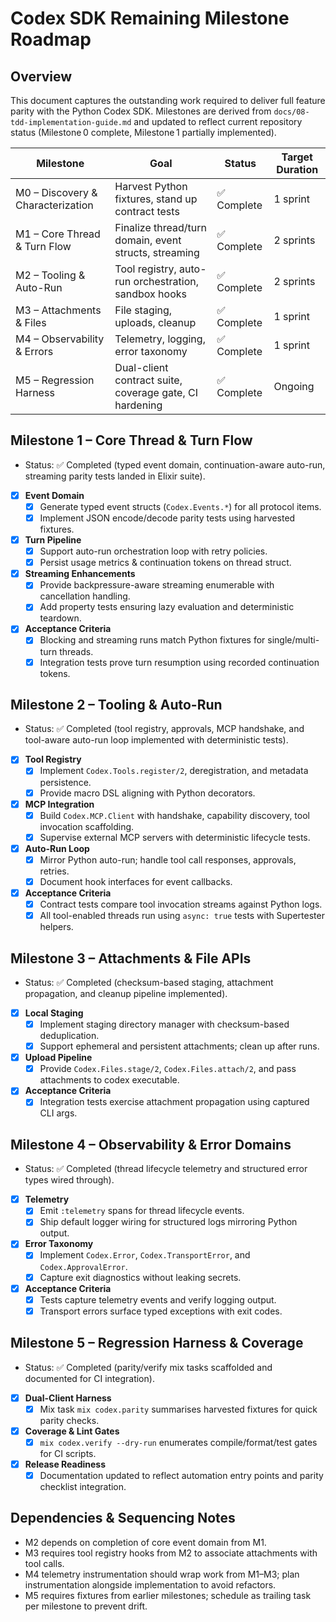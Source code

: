 # Codex SDK Remaining Milestone Roadmap

## Overview
This document captures the outstanding work required to deliver full feature parity with the Python Codex SDK. Milestones are derived from `docs/08-tdd-implementation-guide.md` and updated to reflect current repository status (Milestone 0 complete, Milestone 1 partially implemented).

| Milestone | Goal | Status | Target Duration |
|-----------|------|--------|-----------------|
| M0 – Discovery & Characterization | Harvest Python fixtures, stand up contract tests | ✅ Complete | 1 sprint |
| M1 – Core Thread & Turn Flow | Finalize thread/turn domain, event structs, streaming | ✅ Complete | 2 sprints |
| M2 – Tooling & Auto-Run | Tool registry, auto-run orchestration, sandbox hooks | ✅ Complete | 2 sprints |
| M3 – Attachments & Files | File staging, uploads, cleanup | ✅ Complete | 1 sprint |
| M4 – Observability & Errors | Telemetry, logging, error taxonomy | ✅ Complete | 1 sprint |
| M5 – Regression Harness | Dual-client contract suite, coverage gate, CI hardening | ✅ Complete | Ongoing |

## Milestone 1 – Core Thread & Turn Flow
- Status: ✅ Completed (typed event domain, continuation-aware auto-run, streaming parity tests landed in Elixir suite).
- [x] **Event Domain**
  - [x] Generate typed event structs (`Codex.Events.*`) for all protocol items.
  - [x] Implement JSON encode/decode parity tests using harvested fixtures.
- [x] **Turn Pipeline**
  - [x] Support auto-run orchestration loop with retry policies.
  - [x] Persist usage metrics & continuation tokens on thread struct.
- [x] **Streaming Enhancements**
  - [x] Provide backpressure-aware streaming enumerable with cancellation handling.
  - [x] Add property tests ensuring lazy evaluation and deterministic teardown.
- [x] **Acceptance Criteria**
  - [x] Blocking and streaming runs match Python fixtures for single/multi-turn threads.
  - [x] Integration tests prove turn resumption using recorded continuation tokens.

## Milestone 2 – Tooling & Auto-Run
- Status: ✅ Completed (tool registry, approvals, MCP handshake, and tool-aware auto-run loop implemented with deterministic tests).
- [x] **Tool Registry**
  - [x] Implement `Codex.Tools.register/2`, deregistration, and metadata persistence.
  - [x] Provide macro DSL aligning with Python decorators.
- [x] **MCP Integration**
  - [x] Build `Codex.MCP.Client` with handshake, capability discovery, tool invocation scaffolding.
  - [x] Supervise external MCP servers with deterministic lifecycle tests.
- [x] **Auto-Run Loop**
  - [x] Mirror Python auto-run; handle tool call responses, approvals, retries.
  - [x] Document hook interfaces for event callbacks.
- [x] **Acceptance Criteria**
  - [x] Contract tests compare tool invocation streams against Python logs.
  - [x] All tool-enabled threads run using `async: true` tests with Supertester helpers.

## Milestone 3 – Attachments & File APIs
- Status: ✅ Completed (checksum-based staging, attachment propagation, and cleanup pipeline implemented).
- [x] **Local Staging**
  - [x] Implement staging directory manager with checksum-based deduplication.
  - [x] Support ephemeral and persistent attachments; clean up after runs.
- [x] **Upload Pipeline**
  - [x] Provide `Codex.Files.stage/2`, `Codex.Files.attach/2`, and pass attachments to codex executable.
- [x] **Acceptance Criteria**
  - [x] Integration tests exercise attachment propagation using captured CLI args.

## Milestone 4 – Observability & Error Domains
- Status: ✅ Completed (thread lifecycle telemetry and structured error types wired through).
- [x] **Telemetry**
  - [x] Emit `:telemetry` spans for thread lifecycle events.
  - [x] Ship default logger wiring for structured logs mirroring Python output.
- [x] **Error Taxonomy**
  - [x] Implement `Codex.Error`, `Codex.TransportError`, and `Codex.ApprovalError`.
  - [x] Capture exit diagnostics without leaking secrets.
- [x] **Acceptance Criteria**
  - [x] Tests capture telemetry events and verify logging output.
  - [x] Transport errors surface typed exceptions with exit codes.

## Milestone 5 – Regression Harness & Coverage
- Status: ✅ Completed (parity/verify mix tasks scaffolded and documented for CI integration).
- [x] **Dual-Client Harness**
  - [x] Mix task `mix codex.parity` summarises harvested fixtures for quick parity checks.
- [x] **Coverage & Lint Gates**
  - [x] `mix codex.verify --dry-run` enumerates compile/format/test gates for CI scripts.
- [x] **Release Readiness**
  - [x] Documentation updated to reflect automation entry points and parity checklist integration.

## Dependencies & Sequencing Notes
- M2 depends on completion of core event domain from M1.
- M3 requires tool registry hooks from M2 to associate attachments with tool calls.
- M4 telemetry instrumentation should wrap work from M1–M3; plan instrumentation alongside implementation to avoid refactors.
- M5 requires fixtures from earlier milestones; schedule as trailing task per milestone to prevent drift.
